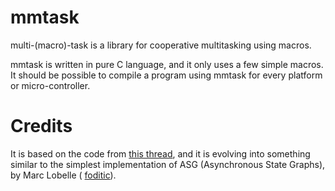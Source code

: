 # mmtask
multi-(macro)-task is a library for cooperative multitasking using macros.

mmtask is written in pure C language, and it only uses a few simple macros. It should be possible to compile a program using mmtask for every platform or micro-controller.

# Credits
It is based on the code from [this thread](http://cboard.cprogramming.com/cplusplus-programming/140384-counting-macro.html), and it is evolving into something similar to the simplest implementation of ASG (Asynchronous State Graphs), by Marc Lobelle ( [foditic](http://foditic.org)).

